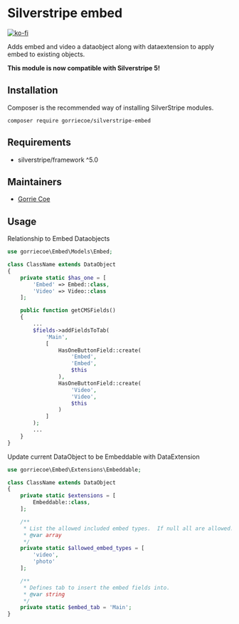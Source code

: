 # Silverstripe embed

[![ko-fi](https://www.ko-fi.com/img/donate_sm.png)](https://ko-fi.com/E1E5HWRR)

Adds embed and video a dataobject along with dataextension to apply embed to existing objects.

**This module is now compatible with Silverstripe 5!**

## Installation
Composer is the recommended way of installing SilverStripe modules.
```
composer require gorriecoe/silverstripe-embed
```

## Requirements

- silverstripe/framework ^5.0

## Maintainers

- [Gorrie Coe](https://github.com/gorriecoe)

## Usage
Relationship to Embed Dataobjects
```php
use gorriecoe\Embed\Models\Embed;

class ClassName extends DataObject
{
    private static $has_one = [
        'Embed' => Embed::class,
        'Video' => Video::class
    ];

    public function getCMSFields()
    {
        ...
        $fields->addFieldsToTab(
            'Main',
            [
                HasOneButtonField::create(
                    'Embed',
                    'Embed',
                    $this
                ),
                HasOneButtonField::create(
                    'Video',
                    'Video',
                    $this
                )
            ]
        );
        ...
    }
}

```
Update current DataObject to be Embeddable with DataExtension
```php
use gorriecoe\Embed\Extensions\Embeddable;

class ClassName extends DataObject
{
    private static $extensions = [
        Embeddable::class,
    ];

    /**
     * List the allowed included embed types.  If null all are allowed.
     * @var array
     */
    private static $allowed_embed_types = [
        'video',
        'photo'
    ];

    /**
     * Defines tab to insert the embed fields into.
     * @var string
     */
    private static $embed_tab = 'Main';
}

```
